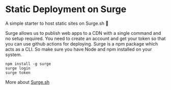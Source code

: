 # Static Deployment on Surge

A simple starter to host static sites on Surge.sh 🌈 

Surge allows us to publish web apps to a CDN with a single command and no setup required. You need to create an account and get your token so that you can use github actions for deploying. Surge is a npm package which acts as a CLI. So make sure you have Node and npm installed on your system.

```
npm install -g surge
surge login 
surge token
```
More about [Surge.sh](https://surge.sh/)
